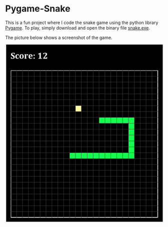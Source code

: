 # Pygame-Snake
This is a fun project where I code the snake game using the python library [Pygame](https://www.pygame.org/news). To play, simply download and open the binary file [snake.exe](../snake.exe).

The picture below shows a screenshot of the game.

![](https://github.com/hsuweibo/Pygame-Snake/blob/master/docs/screenshot.png)

